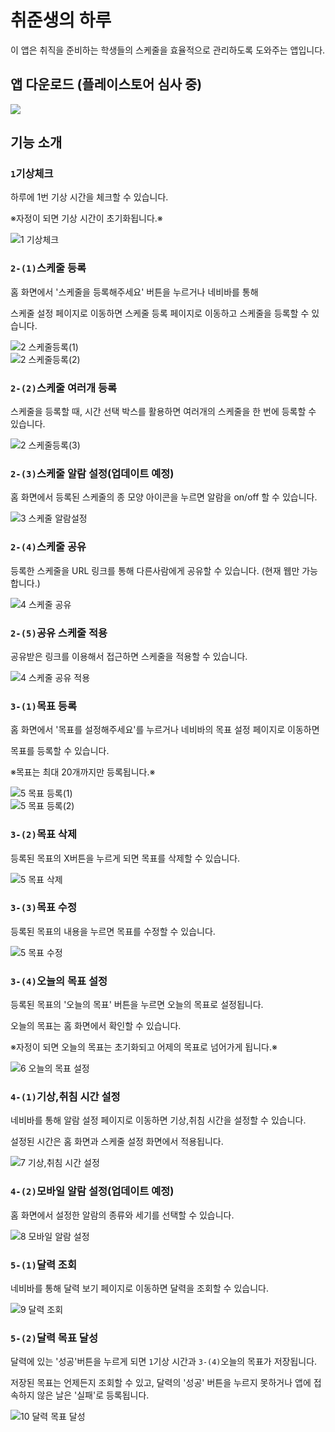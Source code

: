 # 취준생의 하루

이 앱은 취직을 준비하는 학생들의 스케줄을 효율적으로 관리하도록 도와주는 앱입니다.

## 앱 다운로드 (플레이스토어 심사 중)

  <a href='https://expo.dev/artifacts/eas/dp4XMRoLYeVm4cq14MqrSg.apk'><img src="https://img.shields.io/badge/Android-3DDC84?style=for-the-badge&logo=Android&logoColor=white"></a>

## 기능 소개

### `1`기상체크
하루에 1번 기상 시간을 체크할 수 있습니다.

※자정이 되면 기상 시간이 초기화됩니다.※

![1 기상체크](https://user-images.githubusercontent.com/117655658/229328005-de74b9fd-c108-4ad9-8f6f-b67bbcb275bc.gif)

### `2-(1)`스케줄 등록
홈 화면에서 '스케줄을 등록해주세요' 버튼을 누르거나 네비바를 통해

스케줄 설정 페이지로 이동하면 스케줄 등록 페이지로 이동하고 스케줄을 등록할 수 있습니다.

![2 스케줄등록(1)](https://user-images.githubusercontent.com/117655658/229328114-d3c7d0af-4af4-4f91-ad2e-c0d031d9b82d.gif)\
![2 스케줄등록(2)](https://user-images.githubusercontent.com/117655658/229328115-8b281035-1390-4b5c-b555-02a5afbac2a2.gif)


### `2-(2)`스케줄 여러개 등록
스케줄을 등록할 때, 시간 선택 박스를 활용하면 여러개의 스케줄을 한 번에 등록할 수 있습니다.

![2 스케줄등록(3)](https://user-images.githubusercontent.com/117655658/229328162-258f00ef-bed8-4417-bb99-7ecce0f264f2.gif)


### `2-(3)`스케줄 알람 설정(업데이트 예정)
홈 화면에서 등록된 스케줄의 종 모양 아이콘을 누르면 알람을 on/off 할 수 있습니다.

![3 스케줄 알람설정](https://user-images.githubusercontent.com/117655658/229328206-ab449d6d-980c-4ed7-9ac9-0127814d24db.gif)

### `2-(4)`스케줄 공유
등록한 스케줄을 URL 링크를 통해 다른사람에게 공유할 수 있습니다. (현재 웹만 가능합니다.)

![4 스케줄 공유](https://user-images.githubusercontent.com/117655658/229328245-acd9bf54-c804-445c-a4e6-263daf304ffa.gif)


### `2-(5)`공유 스케줄 적용
공유받은 링크를 이용해서 접근하면 스케줄을 적용할 수 있습니다.

![4 스케줄 공유 적용](https://user-images.githubusercontent.com/117655658/229328271-1f7cd9ee-7f68-45a7-9509-a819517b58bf.gif)

### `3-(1)`목표 등록
홈 화면에서 '목표를 설정해주세요'를 누르거나 네비바의 목표 설정 페이지로 이동하면

목표를 등록할 수 있습니다.

※목표는 최대 20개까지만 등록됩니다.※

![5 목표 등록(1)](https://user-images.githubusercontent.com/117655658/229328306-7ede9d34-271b-4645-8d5a-0a8f54a4c086.gif)\
![5 목표 등록(2)](https://user-images.githubusercontent.com/117655658/229328308-c99bee66-bb6a-4b4b-ba1d-7db03ffad664.gif)

### `3-(2)`목표 삭제
등록된 목표의 X버튼을 누르게 되면 목표를 삭제할 수 있습니다.

![5 목표 삭제](https://user-images.githubusercontent.com/117655658/229328323-72e76267-a00c-424e-b187-14644ab2b05a.gif)

### `3-(3)`목표 수정
등록된 목표의 내용을 누르면 목표를 수정할 수 있습니다.

![5 목표 수정](https://user-images.githubusercontent.com/117655658/229328341-6dee2eda-0af7-44d2-84a1-a7b189cf1058.gif)

### `3-(4)`오늘의 목표 설정
등록된 목표의 '오늘의 목표' 버튼을 누르면 오늘의 목표로 설정됩니다.

오늘의 목표는 홈 화면에서 확인할 수 있습니다.

※자정이 되면 오늘의 목표는 초기화되고 어제의 목표로 넘어가게 됩니다.※

![6 오늘의 목표 설정](https://user-images.githubusercontent.com/117655658/229328346-790c25a4-55ce-45d6-b3ea-6edb54e18ea8.gif)

### `4-(1)`기상,취침 시간 설정
네비바를 통해 알람 설정 페이지로 이동하면 기상,취침 시간을 설정할 수 있습니다.

설정된 시간은 홈 화면과 스케줄 설정 화면에서 적용됩니다.

![7 기상,취침 시간 설정](https://user-images.githubusercontent.com/117655658/229328439-c096fc06-ac9b-48b5-ade3-4c92eda1b9b6.gif)

### `4-(2)`모바일 알람 설정(업데이트 예정)
홈 화면에서 설정한 알람의 종류와 세기를 선택할 수 있습니다.

![8 모바일 알람 설정](https://user-images.githubusercontent.com/117655658/229328466-e38ecf09-36c3-4a94-a3ee-111d4758eb52.gif)

### `5-(1)`달력 조회
네비바를 통해 달력 보기 페이지로 이동하면 달력을 조회할 수 있습니다. 

![9 달력 조회](https://user-images.githubusercontent.com/117655658/229328483-57ae1eb3-9d93-46e2-8ad2-f062d083835b.gif)

### `5-(2)`달력 목표 달성
달력에 있는 '성공'버튼을 누르게 되면 `1`기상 시간과 `3-(4)`오늘의 목표가 저장됩니다.

저장된 목표는 언제든지 조회할 수 있고, 달력의 '성공' 버튼을 누르지 못하거나 앱에 접속하지 않은 날은 '실패'로 등록됩니다.

![10 달력 목표 달성](https://user-images.githubusercontent.com/117655658/229328493-74e6edb7-79ad-41d2-83d8-2229d4ef7103.gif)
